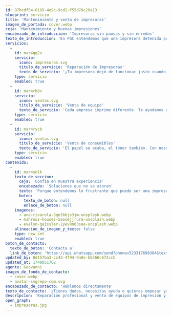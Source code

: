 ```yaml
---
id: 87bcdf54-6189-4e9c-9cd2-f55d78c26a13
blueprint: servicio
title: 'Mantenimiento y venta de impresoras'
imagen_de_portada: cover.webp
ceja: 'Mantenimiento y buenas impresiones'
encabezado_de_introduccion: 'Impresoras sin pausas y sin enredos'
texto_de_introduccion: 'En PGC entendemos que una impresora detenida puede frenar toda tu operación. Por eso ofrecemos soluciones completas: desde la reparación profesional hasta la venta de equipos y consumibles. Te ayudamos a elegir, mantener y abastecer el equipo ideal para tu negocio, con rapidez, confianza y asesoría personalizada.'
servicios:
  -
    id: mar4qq2u
    servicio:
      icono: impresoras.svg
      titulo_de_servicio: 'Reparación de Impresoras'
      texto_de_servicio: '¿Tu impresora dejó de funcionar justo cuando más la necesitabas? Nos encargamos. Diagnosticamos el problema, lo reparamos con piezas de calidad y dejamos tu equipo listo para seguir imprimiendo. Rápido, claro y sin complicaciones.'
    type: servicio
    enabled: true
  -
    id: mar4rb8v
    servicio:
      icono: ventas.svg
      titulo_de_servicio: 'Venta de equipo'
      texto_de_servicio: 'Cada empresa imprime diferente. Te ayudamos a elegir el equipo más adecuado para tu volumen de trabajo, necesidades específicas y presupuesto. Trabajamos con marcas confiables y siempre te damos una recomendación honesta.'
    type: servicio
    enabled: true
  -
    id: mar4rycb
    servicio:
      icono: ventas.svg
      titulo_de_servicio: 'Venta de consumibles'
      texto_de_servicio: 'El papel se acaba, el tóner también. Con nosotros puedes contar con una fuente constante de consumibles originales o compatibles, al mejor precio. Así evitas interrupciones y garantizas una impresión de calidad.'
    type: servicio
    enabled: true
contenido:
  -
    id: mar4snlk
    texto_de_seccion:
      ceja: 'Confía en nuestra experiencia'
      encabezado: 'Soluciones que no se atoran'
      texto: 'Porque entendemos lo frustrante que puede ser una impresora que falla justo cuando más la necesitas. En PGC, no solo reparamos equipos: ofrecemos respuestas rápidas, asesoría clara y productos confiables. Ya sea que busques una nueva impresora, consumibles de calidad o soporte técnico, nos aseguramos de que todo funcione sin complicaciones. Nos convertimos en tu aliado, no solo en tu proveedor.'
      boton:
        texto_de_boton: null
        enlace_de_boton: null
    imagenes:
      - ana-rivarola-3qn3bbjs3jm-unsplash.webp
      - mahrous-houses-5aooejjrura-unsplash.webp
      - evelyn-geissler-2yev8n03see-unsplash.webp
    alineacion_de_imagen_y_texto: false
    type: new_set
    enabled: true
boton_de_contacto:
  texto_de_boton: 'Contacta a'
  link_de_boton: 'https://api.whatsapp.com/send?phone=523317698384&text=Hola!%20Estoy%20interesado%20en%20sus%20servicios'
updated_by: 0d157ba3-cc43-4f94-9a8e-b6366c672ccb
updated_at: 1748051762
agente: Geovanni
imagen_de_fondo_de_contacto:
  - cover.webp
  - avatar-svgrepo-com.svg
encabezado_de_contacto: 'Hablemos directamente'
texto_de_contacto: '¿Tienes dudas, necesitas ayuda o quieres empezar ya? Alejandro está aquí para escucharte y darte una solución clara. Un mensaje y lo resolvemos juntos.'
descripcion: 'Reparación profesional y venta de equipos de impresión y consumibles'
open_graph:
  - impresoras.jpg
---
```

